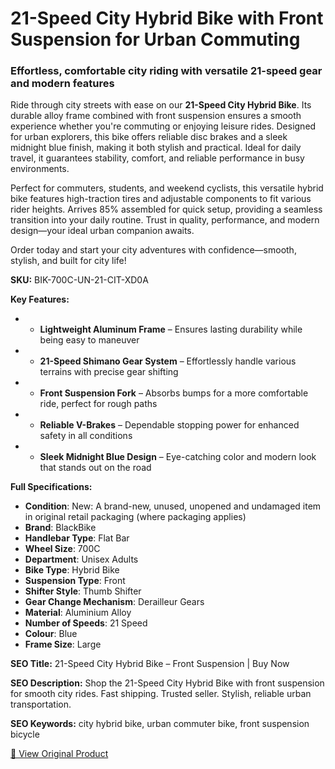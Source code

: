 # 21-Speed City Hybrid Bike with Front Suspension for Urban Commuting

### Effortless, comfortable city riding with versatile 21-speed gear and modern features

Ride through city streets with ease on our **21-Speed City Hybrid Bike**. Its durable alloy frame combined with front suspension ensures a smooth experience whether you're commuting or enjoying leisure rides. Designed for urban explorers, this bike offers reliable disc brakes and a sleek midnight blue finish, making it both stylish and practical. Ideal for daily travel, it guarantees stability, comfort, and reliable performance in busy environments.

Perfect for commuters, students, and weekend cyclists, this versatile hybrid bike features high-traction tires and adjustable components to fit various rider heights. Arrives 85% assembled for quick setup, providing a seamless transition into your daily routine. Trust in quality, performance, and modern design—your ideal urban companion awaits.

Order today and start your city adventures with confidence—smooth, stylish, and built for city life!

**SKU:** BIK-700C-UN-21-CIT-XD0A

**Key Features:**
- - **Lightweight Aluminum Frame** – Ensures lasting durability while being easy to maneuver
- - **21-Speed Shimano Gear System** – Effortlessly handle various terrains with precise gear shifting
- - **Front Suspension Fork** – Absorbs bumps for a more comfortable ride, perfect for rough paths
- - **Reliable V-Brakes** – Dependable stopping power for enhanced safety in all conditions
- - **Sleek Midnight Blue Design** – Eye-catching color and modern look that stands out on the road

**Full Specifications:**
- **Condition**: New: A brand-new, unused, unopened and undamaged item in original retail packaging (where packaging applies)
- **Brand**: BlackBike
- **Handlebar Type**: Flat Bar
- **Wheel Size**: 700C
- **Department**: Unisex Adults
- **Bike Type**: Hybrid Bike
- **Suspension Type**: Front
- **Shifter Style**: Thumb Shifter
- **Gear Change Mechanism**: Derailleur Gears
- **Material**: Aluminium Alloy
- **Number of Speeds**: 21 Speed
- **Colour**: Blue
- **Frame Size**: Large

**SEO Title:** 21-Speed City Hybrid Bike – Front Suspension | Buy Now

**SEO Description:** Shop the 21-Speed City Hybrid Bike with front suspension for smooth city rides. Fast shipping. Trusted seller. Stylish, reliable urban transportation.

**SEO Keywords:** city hybrid bike, urban commuter bike, front suspension bicycle

[🔗 View Original Product](https://www.ebay.co.uk/itm/236073394924)
